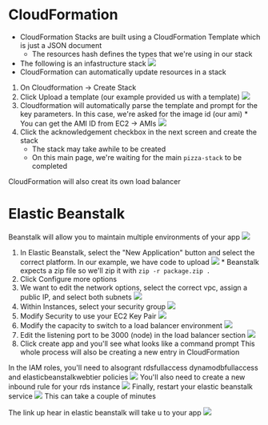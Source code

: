# CloudFormation

- CloudFormation Stacks are built using a CloudFormation Template which is just a JSON document
  - The resources hash defines the types that we're using in our stack
- The following is an infastructure stack
  ![](images/../res/2021-08-05-18-12-00.png)
- CloudFormation can automatically update resources in a stack

1. On Cloudformation -> Create Stack
2. Click Upload a template (our example provided us with a template)
   ![](images/../res/2021-08-05-18-17-50.png)
3. Cloudformation will automatically parse the template and prompt for the key parameters. In this case, we're asked for the image id (our ami) \* You can get the AMI ID from EC2 -> AMIs
   ![](images/../res/2021-08-05-18-20-01.png)
4. Click the acknowledgement checkbox in the next screen and create the stack
   - The stack may take awhile to be created
   - On this main page, we're waiting for the main `pizza-stack` to be completed

CloudFormation will also creat its own load balancer

# Elastic Beanstalk

Beanstalk will allow you to maintain multiple environments of your app
![](images/../res/2021-08-05-19-18-44.png)

1. In Elastic Beanstalk, select the "New Application" button and select the correct platform. In our example, we have code to upload
   ![](images/../res/2021-08-05-19-21-29.png) \* Beanstalk expects a zip file so we'll zip it with `zip -r package.zip .`
2. Click Configure more options
3. We want to edit the network options, select the correct vpc, assign a public IP, and select both subnets
   ![](images/../res/2021-08-05-19-28-37.png)
4. Within Instances, select your security group
   ![](images/../res/2021-08-05-19-30-01.png)
5. Modify Security to use your EC2 Key Pair
   ![](images/../res/2021-08-05-19-31-40.png)
6. Modify the capacity to switch to a load balancer environment
   ![](images/../res/2021-08-05-19-33-00.png)
7. Edit the listening port to be 3000 (node) in the load balancer section
   ![](images/../res/2021-08-05-19-34-57.png)
8. Click create app and you'll see what looks like a command prompt
   This whole process will also be creating a new entry in CloudFormation

In the IAM roles, you'll need to alsogrant rdsfullaccess dynamodbfullaccess and elasticbeanstalkwebtier policies
![](images/../res/2021-08-05-19-40-17.png)
You'll also need to create a new inbound rule for your rds instance
![](images/../res/2021-08-05-19-43-11.png)
Finally, restart your elastic beanstalk service
![](images/../res/2021-08-05-19-44-29.png)
This can take a couple of minutes

The link up hear in elastic beanstalk will take u to your app
![](images/../res/2021-08-05-19-45-55.png)

